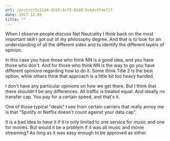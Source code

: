 ```yaml
---
url: /post/cc5c11d4-dcb5-4cf3-9240-5ebdc4fae717
date: 2017-12-03
title: ""
---
```


When I observe people discuss Net Neutrality I think back on the most important skill I got out of my philosophy degree. And that is to look for an understanding of all the different sides and to identify the different layers of opinion. 



In this case you have those who think NN is a good idea, and you have those who don't. And for those who think NN is the way to go you have different opinions regarding how to do it. Some think Title 2 is the best option, while others think that approach is a little bit too heavy handed. 



I don't have any particular opinions on how we get there. But I think that there shouldn't be any differences. All traffic is treated equal. And ideally no transfer cap. You pay for a certain speed, and that's it. 



One of those typical "deals" I see from certain carriers that really annoy me is that “Spotify or Netflix doesn't count against your data cap". 



It is a bad idea to have it if it is only limited to one service for music and one for movies. But would it be a problem if it was all music and movie streaming? As long as it was easy enough to be approved as either.
